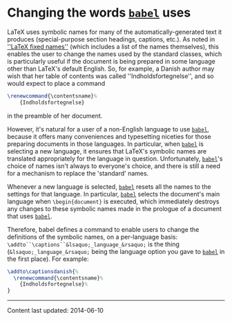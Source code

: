 # Changing the words [`babel`](http://ctan.org/pkg/babel) uses

LaTeX uses symbolic names for many of the automatically-generated
text it produces (special-purpose section headings, captions, etc.).
As noted in [''LaTeX fixed names''](./FAQ-fixnam.html) (which
includes a list of the names themselves),
this enables the user to change the
names used by the standard classes, which is particularly useful if
the document is being prepared in some language other than LaTeX's
default English.  So, for example, a Danish author may wish that her
table of contents was called ''Indholdsfortegnelse'', and so 
would expect to place a command
```latex
\renewcommand{\contentsname}%
    {Indholdsfortegnelse}
```
in the preamble of her document.

However, it's natural for a user of a non-English language to use
[`babel`](http://ctan.org/pkg/babel), because it offers many conveniences and typesetting
niceties for those preparing documents in those languages.  In
particular, when [`babel`](http://ctan.org/pkg/babel) is selecting a new language, it
ensures that LaTeX's symbolic names are translated appropriately
for the language in question.  Unfortunately, [`babel`](http://ctan.org/pkg/babel)'s choice
of names isn't always to everyone's choice, and there is still a need
for a mechanism to replace the 'standard' names.

Whenever a new language is selected, [`babel`](http://ctan.org/pkg/babel) resets all the
names to the settings for that language.  In particular,
[`babel`](http://ctan.org/pkg/babel) selects the document's main language when
`\begin{document}` is executed, which immediately destroys
any changes to these symbolic names made in the prologue of a document
that uses [`babel`](http://ctan.org/pkg/babel). 

Therefore, babel defines a command to enable users to change the
definitions of the symbolic names, on a per-language basis:
`\addto``\captions``&lsaquo;_language_&rsaquo;` is the thing
(`&lsaquo;_language_&rsaquo;` being the language option you gave to
[`babel`](http://ctan.org/pkg/babel) in the first place).  For example:
<!-- {% raw %} -->
```latex
\addto\captionsdanish{%
  \renewcommand{\contentsname}%
    {Indholdsfortegnelse}%
}
```
<!-- {% endraw %} -->


----

Content last updated: 2014-06-10

